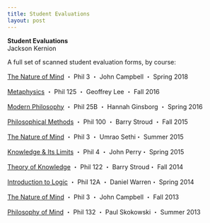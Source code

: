 ```yaml
---
title: Student Evaluations
layout: post
---
```


**Student Evaluations**  
Jackson Kernion

A full set of scanned student evaluation forms, by course:

<div class="item">
  <div class="item-header">
    <p class="item-title"><a href="files/evals/spring2018.pdf">The Nature of Mind</a> ・ Phil 3 ・ John Campbell ・ Spring 2018</p>
  </div>
</div>

<div class="item">
  <div class="item-header">
    <p class="item-title"><a href="files/evals/fall2016.pdf">Metaphysics</a> ・ Phil 125 ・ Geoffrey Lee ・ Fall 2016</p>
  </div>
</div>

<div class="item">
  <div class="item-header">
    <p class="item-title"><a href="files/evals/spring2016.pdf">Modern Philosophy</a> <span class="subtitle">・ Phil 25B ・ Hannah Ginsborg ・ Spring 2016</span></p>
  </div>
</div>

<div class="item">
  <div class="item-header">
    <p class="item-title"><a href="files/evals/fall2015.pdf">Philosophical Methods</a> <span class="subtitle">・ Phil 100 ・ Barry Stroud ・ Fall 2015</span></p>
  </div>
</div>

<div class="item">
  <div class="item-header">
    <p class="item-title"><a href="files/evals/summer2015.pdf">The Nature of Mind</a> <span class="subtitle">・ Phil 3 ・ Umrao Sethi・ Summer 2015</span></p>
  </div>
</div>

<div class="item">
  <div class="item-header">
    <p class="item-title"><a href="files/evals/spring2015.pdf">Knowledge & Its Limits</a> <span class="subtitle">・ Phil 4 ・ John Perry・ Spring 2015</span></p>
  </div>
</div>

<div class="item">
  <div class="item-header">
    <p class="item-title"><a href="files/evals/fall2014.pdf">Theory of Knowledge</a> <span class="subtitle">・ Phil 122 ・ Barry Stroud・ Fall 2014</span></p>
  </div>
</div>

<div class="item">
  <div class="item-header">
    <p class="item-title"><a href="files/evals/spring2014.pdf">Introduction to Logic</a> <span class="subtitle">・ Phil 12A ・ Daniel Warren・ Spring 2014</span></p>
  </div>
</div>

<div class="item">
  <div class="item-header">
    <p class="item-title"><a href="files/evals/fall2013.pdf">The Nature of Mind</a> <span class="subtitle">・ Phil 3 ・ John Campbell ・ Fall 2013</span></p>
  </div>
</div>

<div class="item">
  <div class="item-header">
    <p class="item-title"><a href="files/evals/summer2013.pdf">Philosophy of Mind</a> <span class="subtitle">・ Phil 132 ・ Paul Skokowski ・ Summer 2013</span></p>
  </div>
</div>
